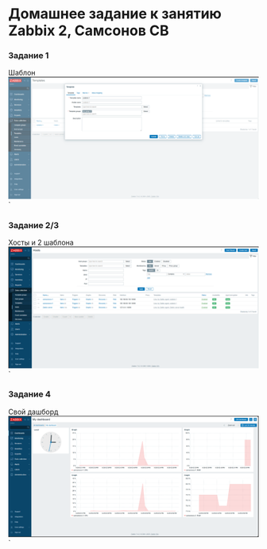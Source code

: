 # Домашнее задание к занятию Zabbix 2, Самсонов СВ

### Задание 1
Шаблон
![Шаблон](img/1.png)`



### Задание 2/3
Хосты и 2 шаблона
![Хосты и 2 шаблона](img/2.png)`



### Задание 4
Свой дашборд
![Свой дашборд](img/3.png)`

